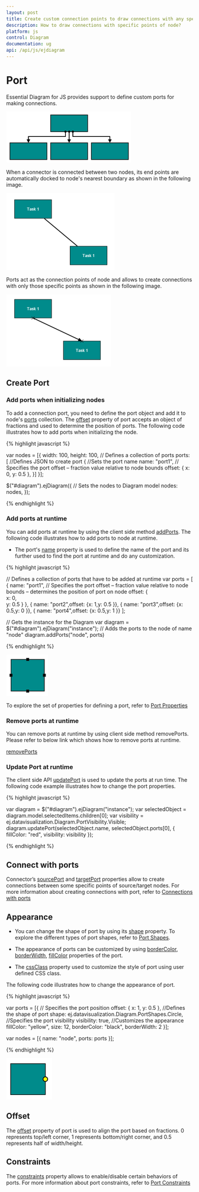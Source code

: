 ```yaml
---
layout: post
title: Create custom connection points to draw connections with any specific point of node
description: How to draw connections with specific points of node?
platform: js
control: Diagram
documentation: ug
api: /api/js/ejdiagram
---
```


# Port

Essential Diagram for JS provides support to define custom ports for making connections.

![](/js/Diagram/Port_images/Port_img3.png)

When a connector is connected between two nodes, its end points are automatically docked to node's nearest boundary as shown in the following image. 

![](/js/Diagram/Port_images/Port_img4.png)

Ports act as the connection points of node and allows to create connections with only those specific points as shown in the following image.

![](/js/Diagram/Port_images/Port_img5.png)

## Create Port

### Add ports when initializing nodes

To add a connection port, you need to define the port object and add it to node's [ports](/api/js/ejdiagram#members:nodes-ports "ports") collection. The [offset](/api/js/ejdiagram#members:nodes-ports-offset "offset") property of port accepts an object of fractions and used to determine the position of ports. The following code illustrates how to add ports when initializing the node.

{% highlight javascript %}

var nodes = [{
	width: 100,
	height: 100,
	// Defines a collection of ports
	ports: [
		//Defines JSON to create port
		{
		//Sets the port name
		name: "port1",
		// Specifies the port offset – fraction value relative
		to node bounds
		offset: {
			x: 0,
			y: 0.5
		},
	}]
}];

$("#diagram").ejDiagram({
	// Sets the nodes to Diagram model
	nodes: nodes,
});

{% endhighlight %} 

### Add ports at runtime

You can add ports at runtime by using the client side method [addPorts](/api/js/ejdiagram#methods:addports "addPorts"). The following code illustrates how to add ports to node at runtime.

* The port's [name](/api/js/ejdiagram#members:nodes-ports-name "name") property is used to define the name of the port and its further used to find the port at runtime and do any customization.

{% highlight javascript %}

// Defines a collection of ports that have to be added at runtime
var ports = [
	{
		name: "port1",
		// Specifies the port offset – fraction value relative
		to node bounds – determines the position of port on node
		offset: {	
			x: 0,	
			y: 0.5
		}
	},
	{ name: "port2",offset: {x: 1,y: 0.5 }},
	{ name: "port3",offset: {x: 0.5,y: 0 }},
	{ name: "port4",offset: {x: 0.5,y: 1 }}
];

// Gets the instance for the Diagram
var diagram = $("#diagram").ejDiagram("instance");
// Adds the ports to the node of name "node"
diagram.addPorts("node", ports)

{% endhighlight %}

![](/js/Diagram/Port_images/Port_img1.png)

To explore the set of properties for defining a port, refer to [Port Properties](/api/js/ejdiagram#members:nodes-ports "Port Properties")

### Remove ports at runtime

You can remove ports at runtime by using client side method removePorts. Please refer to below link which shows how to remove ports at runtime.

[removePorts](/api/js/ejdiagram#methods:removeports "removePorts")


### Update Port at runtime

The client side API [updatePort](/api/js/ejdiagram#methods:updateport "updatePort") is used to update the ports at run time. The following code example illustrates how to change the port properties.

{% highlight javascript %}

var diagram = $("#diagram").ejDiagram("instance");
var selectedObject = diagram.model.selectedItems.children[0];
var visibility = ej.datavisualization.Diagram.PortVisibility.Visible;
diagram.updatePort(selectedObject.name, selectedObject.ports[0], { fillColor: "red", visibility: visibility });

{% endhighlight %}

## Connect with ports

Connector’s [sourcePort](/api/js/ejdiagram#members:connectors-sourceport "sourcePort") and [targetPort](/api/js/ejdiagram#members:connectors-targetport "targetPort") properties allow to create connections between some specific points of source/target nodes. 
For more information about creating connections with port, refer to [Connections with ports](/js/Diagram/Connector#connections-with-ports "Connections with ports")

## Appearance 

* You can change the shape of port by using its [shape](/api/js/ejdiagram#members:nodes-ports-shape "shape") property. To explore the different types of port shapes, refer to [Port Shapes](/api/js/ejdiagram#members:nodes-ports-shape "Port Shapes").

* The appearance of ports can be customized by using [borderColor](/api/js/ejdiagram#members:nodes-ports-bordercolor "borderColor"), [borderWidth](/api/js/ejdiagram#members:nodes-ports-borderwidth "borderWidth"), [fillColor](/api/js/ejdiagram#members:nodes-ports-fillcolor "fillColor") properties of the port. 

* The [cssClass](/api/js/ejdiagram#members:nodes-ports-cssclass "cssClass") property used to customize the style of port using user defined CSS class.

The following code illustrates how to change the appearance of port.

{% highlight javascript %}

var ports = [{
	// Specifies the port position
	offset: {
		x: 1,
		y: 0.5
	},
	//Defines the shape of port
	shape: ej.datavisualization.Diagram.PortShapes.Circle,
	//Specifies the port visibility
	visibility: true,
	//Customizes the appearance
	fillColor: "yellow",
	size: 12,
	borderColor: "black",
	borderWidth: 2
}];

var nodes = [{ name: "node", ports: ports }];

{% endhighlight %}

![](/js/Diagram/Port_images/Port_img2.png)

## Offset

The [offset](/api/js/ejdiagram#members:nodes-ports-offset "offset") property of port is used to align the port based on fractions. 0 represents top/left corner, 1 represents bottom/right corner, and 0.5 represents half of width/height.

## Constraints

The [constraints](/api/js/ejdiagram#members:nodes-ports-constraints "constraints") property allows to enable/disable certain behaviors of ports. For more information about port constraints, refer to [Port Constraints](/js/Diagram/Constraints#portconstraints)